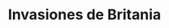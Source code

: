 ﻿---
title: "Invasiones de Britania"
permalink: periodes_167.html
layout: periode
dataInici: -55
dataFi: -54
sidebar: periodes
pares:
  - id: 60
    title: "Guerra de las Galias"
    dataInici: "(-58)"
    dataFi: "(-51)"

fills:
jocsPrincipals:
  - title: "Caesar Imperator: Britannia"
    bggId: 147318

jocsEscenaris:
jocsEpoca:
jocsEpocaEscenaris:
  - title: "Caesar: Conquest of Gaul"
    bggId: 7843
    escenari: "Britannia"

---
